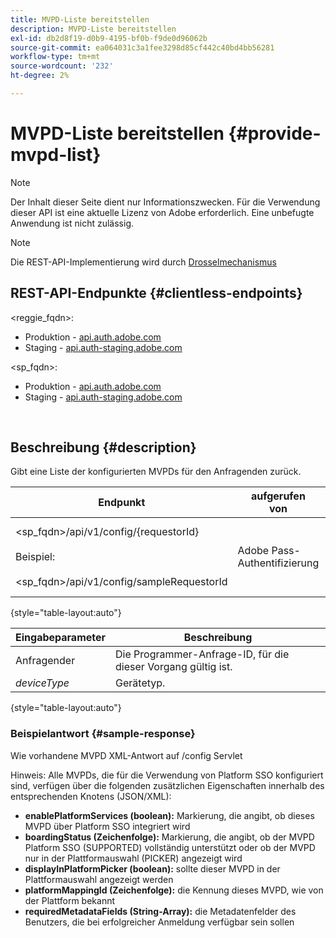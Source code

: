 ```yaml
---
title: MVPD-Liste bereitstellen
description: MVPD-Liste bereitstellen
exl-id: db2d8f19-d0b9-4195-bf0b-f9de0d96062b
source-git-commit: ea064031c3a1fee3298d85cf442c40bd4bb56281
workflow-type: tm+mt
source-wordcount: '232'
ht-degree: 2%

---
```


# MVPD-Liste bereitstellen {#provide-mvpd-list}

>[!NOTE]
>
>Der Inhalt dieser Seite dient nur Informationszwecken. Für die Verwendung dieser API ist eine aktuelle Lizenz von Adobe erforderlich. Eine unbefugte Anwendung ist nicht zulässig.

>[!NOTE]
>
> Die REST-API-Implementierung wird durch [Drosselmechanismus](/help/authentication/throttling-mechanism.md)

## REST-API-Endpunkte {#clientless-endpoints}

&lt;reggie_fqdn>:

* Produktion - [api.auth.adobe.com](http://api.auth.adobe.com/)
* Staging - [api.auth-staging.adobe.com](http://api.auth-staging.adobe.com/)

&lt;sp_fqdn>:

* Produktion - [api.auth.adobe.com](http://api.auth.adobe.com/)
* Staging - [api.auth-staging.adobe.com](http://api.auth-staging.adobe.com/)

</br>

## Beschreibung {#description}

Gibt eine Liste der konfigurierten MVPDs für den Anfragenden zurück.

| Endpunkt | aufgerufen  </br>von | Eingabe   </br>Parameter | HTTP  </br>Methode | Reaktion | HTTP  </br>Reaktion |
| --- | --- | --- | --- | --- | --- |
| &lt;sp_fqdn>/api/v1/config/{requestorId}</br></br>Beispiel:</br></br>&lt;sp_fqdn>/api/v1/config/sampleRequestorId | Adobe Pass-Authentifizierung | 1. Antragsteller</br>    (Pfadkomponente)</br>_2.  deviceType (nicht mehr unterstützt)_ | GET | XML oder JSON mit einer Liste von MVPDs. | 200 |

{style="table-layout:auto"}


| Eingabeparameter | Beschreibung |
| --------------- | ------------------------------------------------------------- |
| Anfragender | Die Programmer-Anfrage-ID, für die dieser Vorgang gültig ist. |
| *deviceType* | Gerätetyp. |

{style="table-layout:auto"}

### Beispielantwort {#sample-response}

Wie vorhandene MVPD XML-Antwort auf /config Servlet

Hinweis: Alle MVPDs, die für die Verwendung von Platform SSO konfiguriert sind, verfügen über die folgenden zusätzlichen Eigenschaften innerhalb des entsprechenden Knotens (JSON/XML):

* **enablePlatformServices (boolean):** Markierung, die angibt, ob dieses MVPD über Platform SSO integriert wird
* **boardingStatus (Zeichenfolge):** Markierung, die angibt, ob der MVPD Platform SSO (SUPPORTED) vollständig unterstützt oder ob der MVPD nur in der Plattformauswahl (PICKER) angezeigt wird
* **displayInPlatformPicker (boolean):** sollte dieser MVPD in der Plattformauswahl angezeigt werden
* **platformMappingId (Zeichenfolge):** die Kennung dieses MVPD, wie von der Plattform bekannt
* **requiredMetadataFields (String-Array):** die Metadatenfelder des Benutzers, die bei erfolgreicher Anmeldung verfügbar sein sollen
